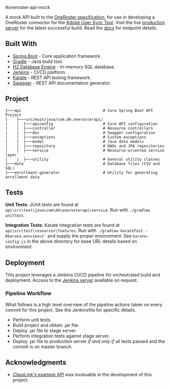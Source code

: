 #oneroster-api-mock

A mock API built to the [OneRoster specification](https://www.imsglobal.org/activity/onerosterlis#publicdocuments), for use in developing a OneRoster connector for the [Adobe User Sync Tool](https://github.com/adobe-apiplatform/user-sync.py). Visit the live [production server](https://oneroster.thenewcarag.com/) for the latest successful build. Read the [docs](https://oneroster.thenewcarag.com/swagger-ui.html) for endpoint details.

## Built With

* [Spring Boot](https://spring.io/projects/spring-boot) - Core application framework.
* [Gradle](https://gradle.org/) - Java build tool.
* [H2 Database Engine](http://www.h2database.com/html/main.html) - In-memory SQL database.
* [Jenkins](https://jenkins.io/) - CI/CD platform.
* [Karate](https://github.com/intuit/karate) - REST API testing framework.
* [Swagger](https://swagger.io/) - REST API documentation generator.

## Project

```
├───api                                    # Core Spring Boot API Project
|    ├───src/main/java/com.dm.onerosterapi/
|    |  ├───apiconfig                      # Core API configuration
|    |  ├───controller                     # Resource controllers
|    |  ├───doc                            # Swagger configuration
|    |  ├───exceptions                     # Custom exceptions
|    |  ├───model                          # Java data models
|    |  ├───repository                     # DAOs and JPA repositories
|    |  ├───service                        # Resource-oriented service layer
|    |  ├───utility                        # General utility classes
├───data                                   # Database files (CSV and SQL)
├───enrollment-generator                   # Utility for generating enrollment data
```
## Tests

**Unit Tests**: JUnit tests are found at ```api\src\test\java\com\dm\onerosterapi\service```. Run with `./gradlew unitTest`.

**Integration Tests**: Karate integration tests are found at `api\src\test\resources\features`. Run with `./gradlew karateTest -Dkarate.env={env}'` and supply the proper environment. See `karate-config.js` in the above directory for base URL details based on environment.

## Deployment

This project leverages a Jenkins CI/CD pipeline for orchestrated build and deployment. Access to the [Jenkins server](69.180.163.254:8080) available on request.

### Pipeline Workflow

What follows is a high level overview of the pipeline actions taken on every commit for this project. See the Jenkinsfile for specific details.

* Perform unit tests.
* Build project and obtain .jar file.
* Deploy .jar file to stage server.
* Perform integration tests against stage server.
* Deploy .jar file to production server *if and only if* all tests passed and the commit is on master branch.

## Acknowledgments

* [ClassLink's example API](https://developer.classlink.com/) was invaluable in the development of this project.
                                    